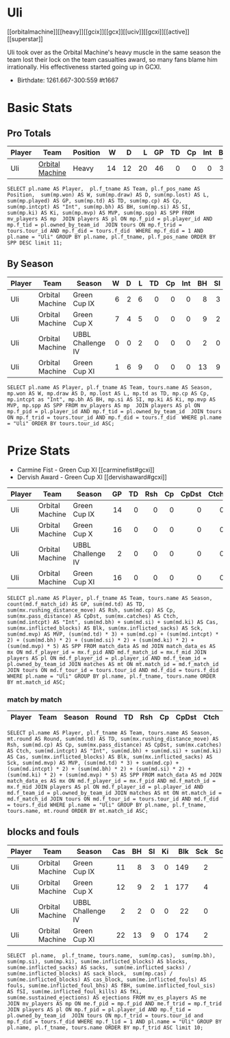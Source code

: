 # Uli

[[orbitalmachine]][[heavy]][[gcix]][[gcx]][[uciv]][[gcxi]][[active]][[superstar]]

Uli took over as the Orbital Machine's heavy muscle in the same season the team lost their lock on the team casualties award, so many fans blame him irrationally. His effectiveness started going up in GCXI.

* Birthdate: 1261.667-300:559 #t1667

# Basic Stats

## Pro Totals

| Player           | Team        | Position      | W | D | L | GP | TD | Cp | Int | BH | SI | Ki | MVP | SPP |
|------------------|-------------|---------------|--:|--:|--:|---:|---:|---:|----:|---:|---:|---:|----:|----:|
| Uli    | [Orbital Machine](../teams/orbitalmachine) | Heavy |   14 |   12 |   20 |   46 |    0 |    0 |    0 |   30 |   14 |    1 |    4 |  110 |

```
SELECT pl.name AS Player,  pl.f_tname AS Team, pl.f_pos_name AS Position,  sum(mp.won) AS W, sum(mp.draw) AS D, sum(mp.lost) AS L, sum(mp.played) AS GP, sum(mp.td) AS TD, sum(mp.cp) AS Cp, sum(mp.intcpt) AS "Int", sum(mp.bh) AS BH, sum(mp.si) AS SI, sum(mp.ki) AS Ki, sum(mp.mvp) AS MVP, sum(mp.spp) AS SPP FROM mv_players AS mp  JOIN players AS pl ON mp.f_pid = pl.player_id AND mp.f_tid = pl.owned_by_team_id  JOIN tours ON mp.f_trid = tours.tour_id AND mp.f_did = tours.f_did  WHERE mp.f_did = 1 AND pl.name = "Uli" GROUP BY pl.name, pl.f_tname, pl.f_pos_name ORDER BY SPP DESC limit 11;
```

## By Season

| Player | Team         | Season          | W | D | L | TD | Cp | Int | BH | SI | Ki | MVP | SPP |
|--------|--------------|-----------------|--:|--:|--:|---:|---:|----:|---:|---:|---:|----:|----:|
| Uli    | Orbital Machine | Green Cup IX      |    6 |    2 |    6 |    0 |    0 |    0 |    8 |    3 |    0 |    2 |   32 |
| Uli    | Orbital Machine | Green Cup X       |    7 |    4 |    5 |    0 |    0 |    0 |    9 |    2 |    1 |    2 |   34 |
| Uli    | Orbital Machine | UBBL Challenge IV |    0 |    0 |    2 |    0 |    0 |    0 |    2 |    0 |    0 |    0 |    4 |
| Uli    | Orbital Machine | Green Cup XI      |    1 |    6 |    9 |    0 |    0 |    0 |   13 |    9 |    0 |    0 |   44 |



```
SELECT pl.name AS Player, pl.f_tname AS Team, tours.name AS Season, mp.won AS W, mp.draw AS D, mp.lost AS L, mp.td as TD, mp.cp AS Cp, mp.intcpt as "Int", mp.bh AS BH, mp.si AS SI, mp.ki AS Ki, mp.mvp AS MVP, mp.spp AS SPP FROM mv_players AS mp  JOIN players AS pl ON mp.f_pid = pl.player_id AND mp.f_tid = pl.owned_by_team_id  JOIN tours ON mp.f_trid = tours.tour_id AND mp.f_did = tours.f_did  WHERE pl.name = "Uli" ORDER BY tours.tour_id ASC;
```

# Prize Stats

* Carmine Fist - Green Cup XI [[carminefist#gcxi]]
* Dervish Award - Green Cup XI [[dervishaward#gcxi]]

| Player | Team            | Season          | GP | TD | Rsh | Cp | CpDst | Ctch | Int | Cas | Blk | Sck | MVP | SPP |
|--------|-----------------|-----------------|---:|---:|----:|---:|------:|-----:|----:|----:|----:|----:|----:|----:|
| Uli    | Orbital Machine | Green Cup IX      | 14 |    0 |    0 |    0 |     0 |    0 |    0 |   11 |  149 |    2 |    2 |   32 |
| Uli    | Orbital Machine | Green Cup X       | 16 |    0 |    0 |    0 |     0 |    0 |    0 |   12 |  177 |    4 |    2 |   34 |
| Uli    | Orbital Machine | UBBL Challenge IV |  2 |    0 |    0 |    0 |     0 |    0 |    0 |    2 |   22 |    0 |    0 |    4 |
| Uli    | Orbital Machine | Green Cup XI      | 16 |    0 |    0 |    0 |     0 |    0 |    0 |   **22** |  **174** |    2 |    0 |   44 |



```
SELECT pl.name AS Player, pl.f_tname AS Team, tours.name AS Season, count(md.f_match_id) AS GP, sum(md.td) AS TD, sum(mx.rushing_distance_move) AS Rsh, sum(md.cp) AS Cp, sum(mx.pass_distance) AS CpDst, sum(mx.catches) AS Ctch, sum(md.intcpt) AS "Int", sum(md.bh) + sum(md.si) + sum(md.ki) AS Cas, sum(mx.inflicted_blocks) AS Blk, sum(mx.inflicted_sacks) AS Sck, sum(md.mvp) AS MVP, (sum(md.td) * 3) + sum(md.cp) + (sum(md.intcpt) * 2) + (sum(md.bh) * 2) + (sum(md.si) * 2) + (sum(md.ki) * 2) + (sum(md.mvp) * 5) AS SPP FROM match_data AS md JOIN match_data_es AS mx ON md.f_player_id = mx.f_pid AND md.f_match_id = mx.f_mid JOIN players AS pl ON md.f_player_id = pl.player_id AND md.f_team_id = pl.owned_by_team_id JOIN matches AS mt ON mt.match_id = md.f_match_id JOIN tours ON md.f_tour_id = tours.tour_id AND md.f_did = tours.f_did WHERE pl.name = "Uli" GROUP BY pl.name, pl.f_tname, tours.name ORDER BY mt.match_id ASC;
```

### match by match

| Player | Team        | Season | Round          | TD  | Rsh | Cp   | CpDst | Ctch | Int | Cas  | Blk | Sck | MVP | SPP  |
|--------|-------------|--------|-------|------|------|------|----------|---------|------|--------|-------|------|------|----|

```
SELECT pl.name AS Player, pl.f_tname AS Team, tours.name AS Season, mt.round AS Round, sum(md.td) AS TD, sum(mx.rushing_distance_move) AS Rsh, sum(md.cp) AS Cp, sum(mx.pass_distance) AS CpDst, sum(mx.catches) AS Ctch, sum(md.intcpt) AS "Int", sum(md.bh) + sum(md.si) + sum(md.ki) AS Cas, sum(mx.inflicted_blocks) AS Blk, sum(mx.inflicted_sacks) AS Sck, sum(md.mvp) AS MVP, (sum(md.td) * 3) + sum(md.cp) + (sum(md.intcpt) * 2) + (sum(md.bh) * 2) + (sum(md.si) * 2) + (sum(md.ki) * 2) + (sum(md.mvp) * 5) AS SPP FROM match_data AS md JOIN match_data_es AS mx ON md.f_player_id = mx.f_pid AND md.f_match_id = mx.f_mid JOIN players AS pl ON md.f_player_id = pl.player_id AND md.f_team_id = pl.owned_by_team_id JOIN matches AS mt ON mt.match_id = md.f_match_id JOIN tours ON md.f_tour_id = tours.tour_id AND md.f_did = tours.f_did WHERE pl.name = "Uli" GROUP BY pl.name, pl.f_tname, tours.name, mt.round ORDER BY mt.match_id ASC;
```


## blocks and fouls

| Player | Team | Season | Cas | BH | SI | Ki | Blk | Sck | SckBlkRate | CasBlkRate | Fouls | fBH | fSI | fKi | Ejections |
|---|---|---|---:|---:|---:|---:|---:|---:|---:|---:|---:|---:|---:|---:|---:|
| Uli  | Orbital Machine | Green Cup IX      |          11 |          8 |          3 |          0 |    149 |     2 |     0.0134 |    0.0738 |     0 |    0 |    0 |    0 |         0 |
| Uli  | Orbital Machine | Green Cup X       |          12 |          9 |          2 |          1 |    177 |     4 |     0.0226 |    0.0678 |     0 |    0 |    0 |    0 |         0 |
| Uli  | Orbital Machine | UBBL Challenge IV |           2 |          2 |          0 |          0 |     22 |     0 |     0.0000 |    0.0909 |     0 |    0 |    0 |    0 |         0 |
| Uli  | Orbital Machine | Green Cup XI      |          22 |         13 |          9 |          0 |    174 |     2 |     0.0115 |    0.1264 |     0 |    0 |    0 |    0 |         0 |

```
SELECT  pl.name,  pl.f_tname, tours.name,  sum(mp.cas),  sum(mp.bh), sum(mp.si), sum(mp.ki), sum(me.inflicted_blocks) AS blocks,  sum(me.inflicted_sacks) AS sacks,  sum(me.inflicted_sacks) / sum(me.inflicted_blocks) AS sack_block,  sum(mp.cas) / sum(me.inflicted_blocks) AS cas_block, sum(me.inflicted_fouls) AS fouls, sum(me.inflicted_foul_bhs) AS fBH, sum(me.inflicted_foul_sis) AS fSI, sum(me.inflicted_foul_kills) AS fKi, sum(me.sustained_ejections) AS ejections FROM mv_es_players AS me  JOIN mv_players AS mp ON me.f_pid = mp.f_pid AND me.f_trid = mp.f_trid  JOIN players AS pl ON mp.f_pid = pl.player_id AND mp.f_tid = pl.owned_by_team_id  JOIN tours ON mp.f_trid = tours.tour_id and mp.f_did = tours.f_did WHERE mp.f_lid = 1 AND pl.name = "Uli" GROUP BY pl.name, pl.f_tname, tours.name ORDER BY mp.f_trid ASC limit 10;
```

